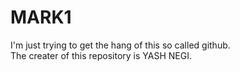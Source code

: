# MARK1
I'm just trying to get the hang of this so called github. 
<br>
The creater of this repository is YASH NEGI.

